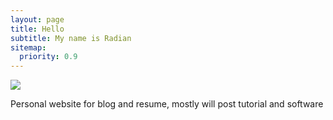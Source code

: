 ```yaml
---
layout: page
title: Hello
subtitle: My name is Radian
sitemap:
  priority: 0.9
---
```


<img src="{{ '/assets/img/circle-cropped.png' | prepend: site.baseurl }}" id="about-img">

<div id="describe-text">
	<p>Personal website for blog and resume, mostly will post tutorial and software</p>
</div>
